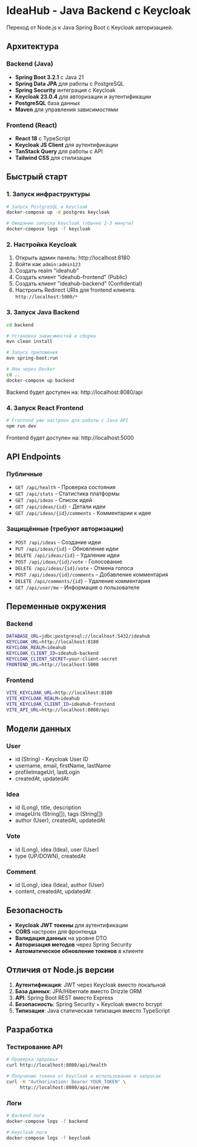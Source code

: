 # IdeaHub - Java Backend с Keycloak

Переход от Node.js к Java Spring Boot с Keycloak авторизацией.

## Архитектура

### Backend (Java)
- **Spring Boot 3.2.1** с Java 21
- **Spring Data JPA** для работы с PostgreSQL
- **Spring Security** интеграция с Keycloak
- **Keycloak 23.0.4** для авторизации и аутентификации
- **PostgreSQL** база данных
- **Maven** для управления зависимостями

### Frontend (React)
- **React 18** с TypeScript
- **Keycloak JS Client** для аутентификации
- **TanStack Query** для работы с API
- **Tailwind CSS** для стилизации

## Быстрый старт

### 1. Запуск инфраструктуры

```bash
# Запуск PostgreSQL и Keycloak
docker-compose up -d postgres keycloak

# Ожидание запуска Keycloak (обычно 2-3 минуты)
docker-compose logs -f keycloak
```

### 2. Настройка Keycloak

1. Открыть админ панель: http://localhost:8180
2. Войти как `admin:admin123`
3. Создать realm "ideahub"
4. Создать клиент "ideahub-frontend" (Public)
5. Создать клиент "ideahub-backend" (Confidential)
6. Настроить Redirect URIs для frontend клиента: `http://localhost:5000/*`

### 3. Запуск Java Backend

```bash
cd backend

# Установка зависимостей и сборка
mvn clean install

# Запуск приложения
mvn spring-boot:run

# Или через Docker
cd ..
docker-compose up backend
```

Backend будет доступен на: http://localhost:8080/api

### 4. Запуск React Frontend

```bash
# Frontend уже настроен для работы с Java API
npm run dev
```

Frontend будет доступен на: http://localhost:5000

## API Endpoints

### Публичные
- `GET /api/health` - Проверка состояния
- `GET /api/stats` - Статистика платформы
- `GET /api/ideas` - Список идей
- `GET /api/ideas/{id}` - Детали идеи
- `GET /api/ideas/{id}/comments` - Комментарии к идее

### Защищённые (требуют авторизации)
- `POST /api/ideas` - Создание идеи
- `PUT /api/ideas/{id}` - Обновление идеи
- `DELETE /api/ideas/{id}` - Удаление идеи
- `POST /api/ideas/{id}/vote` - Голосование
- `DELETE /api/ideas/{id}/vote` - Отмена голоса
- `POST /api/ideas/{id}/comments` - Добавление комментария
- `DELETE /api/comments/{id}` - Удаление комментария
- `GET /api/user/me` - Информация о пользователе

## Переменные окружения

### Backend
```bash
DATABASE_URL=jdbc:postgresql://localhost:5432/ideahub
KEYCLOAK_URL=http://localhost:8180
KEYCLOAK_REALM=ideahub
KEYCLOAK_CLIENT_ID=ideahub-backend
KEYCLOAK_CLIENT_SECRET=your-client-secret
FRONTEND_URL=http://localhost:5000
```

### Frontend
```bash
VITE_KEYCLOAK_URL=http://localhost:8180
VITE_KEYCLOAK_REALM=ideahub
VITE_KEYCLOAK_CLIENT_ID=ideahub-frontend
VITE_API_URL=http://localhost:8080/api
```

## Модели данных

### User
- id (String) - Keycloak User ID
- username, email, firstName, lastName
- profileImageUrl, lastLogin
- createdAt, updatedAt

### Idea
- id (Long), title, description
- imageUrls (String[]), tags (String[])
- author (User), createdAt, updatedAt

### Vote
- id (Long), idea (Idea), user (User)
- type (UP/DOWN), createdAt

### Comment
- id (Long), idea (Idea), author (User)
- content, createdAt, updatedAt

## Безопасность

- **Keycloak JWT токены** для аутентификации
- **CORS** настроен для фронтенда
- **Валидация данных** на уровне DTO
- **Авторизация методов** через Spring Security
- **Автоматическое обновление токенов** в клиенте

## Отличия от Node.js версии

1. **Аутентификация**: JWT через Keycloak вместо локальной
2. **База данных**: JPA/Hibernate вместо Drizzle ORM
3. **API**: Spring Boot REST вместо Express
4. **Безопасность**: Spring Security + Keycloak вместо bcrypt
5. **Типизация**: Java статическая типизация вместо TypeScript

## Разработка

### Тестирование API
```bash
# Проверка здоровья
curl http://localhost:8080/api/health

# Получение токена от Keycloak и использование в запросах
curl -H "Authorization: Bearer YOUR_TOKEN" \
     http://localhost:8080/api/user/me
```

### Логи
```bash
# Backend логи
docker-compose logs -f backend

# Keycloak логи
docker-compose logs -f keycloak
```